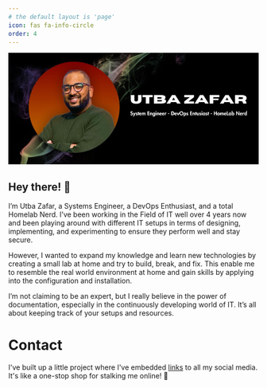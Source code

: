 ```yaml
---
# the default layout is 'page'
icon: fas fa-info-circle
order: 4
---
```


![about-me](/assets/content/aboutme/about-session.jpg)

## Hey there! 👋

I’m Utba Zafar, a Systems Engineer, a DevOps Enthusiast, and a total Homelab Nerd. I’ve been working in the Field of IT well over 4 years now and been playing around with different IT setups in terms of designing, implementing, and experimenting to ensure they perform well and stay secure. 

However, I wanted to expand my knowledge and learn new technologies by creating a small lab at home and try to build, break, and fix. This enable me to resemble the real world environment at home and gain skills by applying into the configuration and installation. 

I’m not claiming to be an expert, but I really believe in the power of documentation, especially in the continuously developing world of IT. It’s all about keeping track of your setups and resources. 

# Contact

I've built up a little project where I've embedded [links](https://links.utbazafar.com/) to all my social media. It's like a one-stop shop for stalking me online! 🤟